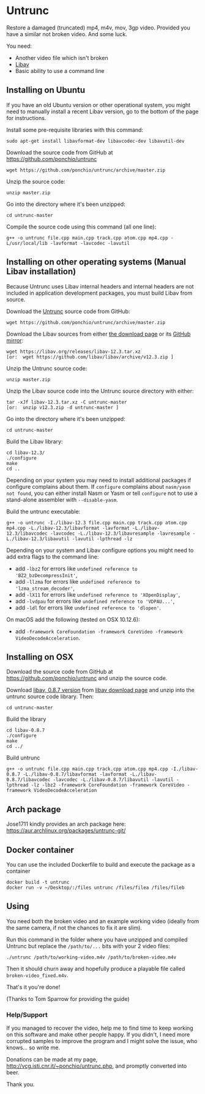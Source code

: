 Untrunc
=======

Restore a damaged (truncated) mp4, m4v, mov, 3gp video. Provided you have a similar not broken video. And some luck.

You need:

* Another video file which isn't broken
* [Libav](https://libav.org/)
* Basic ability to use a command line


## Installing on Ubuntu

If you have an old Ubuntu version or other operational system, you might need to manually install a recent Libav version, go to the bottom of the page for instructions.

Install some pre-requisite libraries with this command:

    sudo apt-get install libavformat-dev libavcodec-dev libavutil-dev

Download the source code from GitHub at https://github.com/ponchio/untrunc

    wget https://github.com/ponchio/untrunc/archive/master.zip

Unzip the source code:

    unzip master.zip

Go into the directory where it's been unzipped:

    cd untrunc-master

Compile the source code using this command (all one line):

    g++ -o untrunc file.cpp main.cpp track.cpp atom.cpp mp4.cpp -L/usr/local/lib -lavformat -lavcodec -lavutil


## Installing on other operating systems (Manual Libav installation)

Because Untrunc uses Libav internal headers and internal headers are not included in application development packages, you must build Libav from source.

Download the [Untrunc](https://github.com/ponchio/untrunc) source code from GitHub:

    wget https://github.com/ponchio/untrunc/archive/master.zip

Download the Libav sources from either [the download page](https://libav.org/download/) or its [GitHub mirror](https://github.com/libav/libav/releases):

    wget https://libav.org/releases/libav-12.3.tar.xz
    [or:  wget https://github.com/libav/libav/archive/v12.3.zip ]

Unzip the Untrunc source code:

    unzip master.zip

Unzip the Libav source code into the Untrunc source directory with either:

    tar -xJf libav-12.3.tar.xz -C untrunc-master
    [or:  unzip v12.3.zip -d untrunc-master ]

Go into the directory where it's been unzipped:

    cd untrunc-master

Build the Libav library:

    cd libav-12.3/
    ./configure
    make
    cd ..

Depending on your system you may need to install additional packages if configure complains about them.
If `configure` complains about `nasm/yasm not found`, you can either install Nasm or Yasm or tell `configure` not to use a stand-alone assembler with `--disable-yasm`.

Build the untrunc executable:

    g++ -o untrunc -I./libav-12.3 file.cpp main.cpp track.cpp atom.cpp mp4.cpp -L./libav-12.3/libavformat -lavformat -L./libav-12.3/libavcodec -lavcodec -L./libav-12.3/libavresample -lavresample -L./libav-12.3/libavutil -lavutil -lpthread -lz

Depending on your system and Libav configure options you might need to add extra flags to the command line:
- add `-lbz2`   for errors like `undefined reference to 'BZ2_bzDecompressInit'`,
- add `-llzma`  for errors like `undefined reference to 'lzma_stream_decoder'`,
- add `-lX11`   for errors like `undefined reference to 'XOpenDisplay'`,
- add `-lvdpau` for errors like `undefined reference to 'VDPAU...'`,
- add `-ldl`    for errors like `undefined reference to 'dlopen'`.

On macOS add the following (tested on OSX 10.12.6):
- add `-framework CoreFoundation -framework CoreVideo -framework VideoDecodeAcceleration`.


## Installing on OSX


Download the source code from GitHub at https://github.com/ponchio/untrunc and unzip the source code.
    
Download [libav, 0.8.7 version](http://libav.org/releases/libav-0.8.7.tar.xz) from [libav download page](http://libav.org/download.html) and unzip into the untrunc source code library. Then:

    cd untrunc-master

Build the library

    cd libav-0.8.7
    ./configure
    make
    cd ../

Build untrunc

    g++ -o untrunc file.cpp main.cpp track.cpp atom.cpp mp4.cpp -I./libav-0.8.7 -L./libav-0.8.7/libavformat -lavformat -L./libav-0.8.7/libavcodec -lavcodec -L./libav-0.8.7/libavutil -lavutil -lpthread -lz -lbz2 -framework CoreFoundation -framework CoreVideo -framework VideoDecodeAcceleration

## Arch package

Jose1711 kindly provides an arch package here: https://aur.archlinux.org/packages/untrunc-git/

## Docker container

You can use the included Dockerfile to build and execute the package as a container
```
docker build -t untrunc
docker run -v ~/Desktop/:/files untrunc /files/filea /files/fileb
```    
## Using

You need both the broken video and an example working video (ideally from the same camera, if not the chances to fix it are slim).

Run this command in the folder where you have unzipped and compiled Untrunc but replace the `/path/to/...` bits with your 2 video files:

    ./untrunc /path/to/working-video.m4v /path/to/broken-video.m4v

Then it should churn away and hopefully produce a playable file called `broken-video_fixed.m4v`.

That's it you're done!

(Thanks to Tom Sparrow for providing the guide)


### Help/Support

If you managed to recover the video, help me to find time to keep working on this software and make other people happy.
If you didn't, I need more corrupted samples to improve the program and I might solve the issue, who knows... so write me.

Donations can be made at my page, http://vcg.isti.cnr.it/~ponchio/untrunc.php, and promptly converted into beer.

Thank you.

